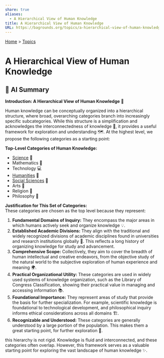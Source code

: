 ```yaml
---
share: true
aliases:
  - A Hierarchical View of Human Knowledge
title: A Hierarchical View of Human Knowledge
URL: https://bagrounds.org/topics/a-hierarchical-view-of-human-knowledge
---
```

[Home](../index.md) > [Topics](./index.md)  
# A Hierarchical View of Human Knowledge  
## 🤖 AI Summary  
**Introduction: A Hierarchical View of Human Knowledge** 🧠  
  
Human knowledge can be conceptually organized into a hierarchical structure, where broad, overarching categories branch into increasingly specific subcategories. While this structure is a simplification and acknowledges the interconnectedness of knowledge 🔗, it provides a useful framework for exploration and understanding 🗺️. At the highest level, we propose the following categories as a starting point:  
  
**Top-Level Categories of Human Knowledge:**  
* [Science](./science.md) 🔬  
* Mathematics 🔢  
* Technology 💻  
* [Humanities](./humanities.md) 📜  
* [Social Sciences](./social-sciences.md) 👥  
* Arts 🎨  
* Religion 🙏  
* Philosophy 🤔  
  
**Justification for This Set of Categories:**  
These categories are chosen as the top level because they represent:  
  
1.  **Fundamental Domains of Inquiry:** They encompass the major areas in which humans actively seek and organize knowledge 💡.  
2.  **Established Academic Divisions:** They align with the traditional and widely recognized divisions of academic disciplines found in universities and research institutions globally 🏫. This reflects a long history of organizing knowledge for study and advancement.  
3.  **Comprehensive Scope:** Collectively, they aim to cover the breadth of human intellectual and creative endeavors, from the objective study of the natural world to the subjective exploration of human experience and meaning 🌍.  
4.  **Practical Organizational Utility:** These categories are used in widely used systems of knowledge organization, such as the Library of Congress Classification, showing their practical value in managing and accessing information 📚.  
5.  **Foundational Importance:** They represent areas of study that provide the basis for further specialization. For example, scientific knowledge is foundational to technological development, and philosophical inquiry informs ethical considerations across all domains 🏗️.  
6.  **Recognizable and Understood:** These categories are generally understood by a large portion of the population. This makes them a great starting point, for further exploration 🤝.  
  
this hierarchy is not rigid. Knowledge is fluid and interconnected, and these categories often overlap. However, this framework serves as a valuable starting point for exploring the vast landscape of human knowledge ✨.  
